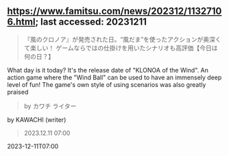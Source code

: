 ## https://www.famitsu.com/news/202312/11327106.html; last accessed: 20231211

> 『風のクロノア』が発売された日。“風だま”を使ったアクションが奥深くて楽しい！ ゲームならではの仕掛けを用いたシナリオも高評価【今日は何の日？】

What day is it today? It's the release date of "KLONOA of the Wind". An action game where the "Wind Ball" can be used to have an immensely deep level of fun! The game's own style of using scenarios was also greatly praised

> by カワチ ライター

by KAWACHI (writer)

> 2023.12.11 07:00

2023-12-11T07:00